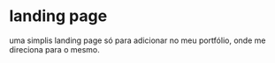 <h1> landing page</h1>
<p>uma simplis  landing page só para adicionar no meu portfólio, onde me direciona para o mesmo.</p>

